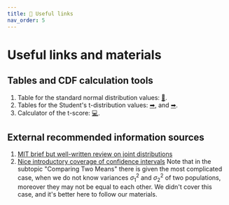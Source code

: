 ```yaml
---
title: 🔧 Useful links
nav_order: 5
---
```


# Useful links and materials

## Tables and CDF calculation tools

1. Table for the standard normal distribution values: [🔮](http://statcalculators.com/z-score-table-standard-normal-distribution/).
2. Tables for the Student's t-distribution values: [➡](https://www.statology.org/how-to-read-t-distribution-table/), and [➡](https://www.tdistributiontable.com/).
3. Calculator of the t-score: [💻](https://stattrek.com/online-calculator/t-distribution.aspx).

## External recommended information sources

1. [MIT brief but well-written review on joint distributions](https://math.mit.edu/~dav/05.dir/class7-prep-a.pdf)
2. [Nice introductory coverage of confidence intervals](https://www0.gsb.columbia.edu/faculty/pglasserman/B6014/ConfidenceIntervals.pdf)
Note that in the subtopic "Comparing Two Means" there is given the most complicated case, when we do not know variances $\sigma_1^2$ and $\sigma_2^2$ of two populations, moreover they may not be equal to each other. We didn't cover this case, and it's better here to follow our materials.